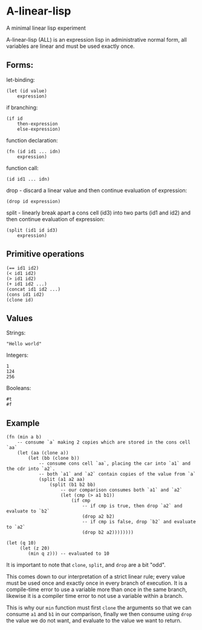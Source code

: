 # A-linear-lisp

A minimal linear lisp experiment

A-linear-lisp (ALL) is an expression lisp in administrative normal form,
all variables are linear and must be used exactly once.

## Forms:

let-binding:

    (let (id value)
        expression)

if branching:

    (if id
        then-expression
        else-expression)

function declaration:

    (fn (id id1 ... idn)
        expression)

function call:

    (id id1 ... idn)

drop - discard a linear value and then continue evaluation of expression:

    (drop id expression)

split - linearly break apart a cons cell (id3) into two parts (id1 and id2) and then continue
evaluation of expression:

    (split (id1 id id3)
        expression)

## Primitive operations

    (== id1 id2)
    (< id1 id2)
    (> id1 id2)
    (+ id1 id2 ...)
    (concat id1 id2 ...)
    (cons id1 id2)
    (clone id)

## Values

Strings:

    "Hello world"

Integers:

    1
    124
    256

Booleans:

    #t
    #f

## Example

    (fn (min a b)
        -- consume `a` making 2 copies which are stored in the cons cell `aa`
        (let (aa (clone a))
            (let (bb (clone b))
                -- consume cons cell `aa`, placing the car into `a1` and the cdr into `a2`.
                -- both `a1` and `a2` contain copies of the value from `a`
                (split (a1 a2 aa)
                    (split (b1 b2 bb)
                        -- our comparison consumes both `a1` and `a2`
                        (let (cmp (> a1 b1))
                            (if cmp
                                -- if cmp is true, then drop `a2` and evaluate to `b2`
                                (drop a2 b2)
                                -- if cmp is false, drop `b2` and evaluate to `a2`
                                (drop b2 a2))))))))

    (let (q 10)
         (let (z 20)
            (min q z))) -- evaluated to 10


It is important to note that `clone`, `split`, and `drop` are a bit "odd".

This comes down to our interpretation of a strict linear rule;
every value must be used once and exactly once in every branch of execution.
It is a compile-time error to use a variable more than once in the same branch,
likewise it is a compiler time error to not use a variable within a branch.

This is why our `min` function must first `clone` the arguments so that we can
consume `a1` and `b1` in our comparison,
finally we then consume using `drop` the value we do not want,
and evaluate to the value we want to return.


